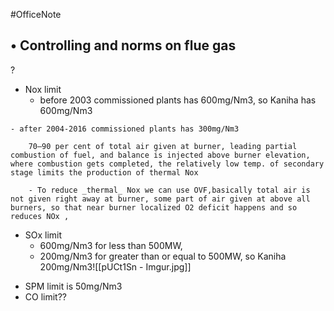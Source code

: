 #OfficeNote
## • Controlling and norms on flue gas
?
- Nox limit
    - before 2003 commissioned plants has 600mg/Nm3, so Kaniha has 600mg/Nm3
<!--SR:!2024-07-05,1,230-->

    - after 2004-2016 commissioned plants has 300mg/Nm3

        70–90 per cent of total air given at burner, leading partial combustion of fuel, and balance is injected above burner elevation, where combustion gets completed, the relatively low temp. of secondary stage limits the production of thermal Nox

        - To reduce _thermal_ Nox we can use OVF,basically total air is not given right away at burner, some part of air given at above all burners, so that near burner localized O2 deficit happens and so reduces NOx ,
- SOx limit
    - 600mg/Nm3 for less than 500MW,
    - 200mg/Nm3 for greater than or equal to 500MW, so Kaniha 200mg/Nm3![[pUCt1Sn - Imgur.jpg]]

<!--SR:!2024-07-06,3,250-->


- SPM limit is 50mg/Nm3
- CO limit??